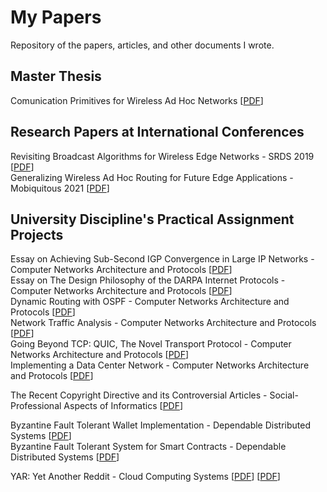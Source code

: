 # My Papers
Repository of the papers, articles, and other documents I wrote.

## Master Thesis

Comunication Primitives for Wireless Ad Hoc Networks \[[PDF](master_thesis.pdf)\]

## Research Papers at International Conferences

Revisiting Broadcast Algorithms for Wireless Edge Networks - SRDS 2019 \[[PDF](srds2019.pdf)\] <br/>
Generalizing Wireless Ad Hoc Routing for Future Edge Applications - Mobiquitous 2021 \[[PDF](mobiquitous2021.pdf)\]

## University Discipline's Practical Assignment Projects

Essay on Achieving Sub-Second IGP Convergence in Large IP Networks - Computer Networks Architecture and Protocols \[[PDF](aprc_p1.pdf)\] <br/>
Essay on The Design Philosophy of the DARPA Internet Protocols - Computer Networks Architecture and Protocols \[[PDF](aprc_p2.pdf)\] <br/>
Dynamic Routing with OSPF - Computer Networks Architecture and Protocols \[[PDF](aprc_proj1.pdf)\] <br/>
Network Traffic Analysis - Computer Networks Architecture and Protocols \[[PDF](aprc_proj2.pdf)\] <br/>
Going Beyond TCP: QUIC, The Novel Transport Protocol - Computer Networks Architecture and Protocols \[[PDF](aprc_t1.pdf)\] <br/>
Implementing a Data Center Network - Computer Networks Architecture and Protocols \[[PDF](aprc_t2.pdf)\]

The Recent Copyright Directive and its Controversial Articles - Social-Professional Aspects of Informatics \[[PDF](aspi.pdf)\]

Byzantine Fault Tolerant Wallet Implementation - Dependable Distributed Systems \[[PDF](csd_p1.pdf)\] <br/>
Byzantine Fault Tolerant System for Smart Contracts  - Dependable Distributed Systems \[[PDF](csd_p2.pdf)\]

YAR: Yet Another Reddit - Cloud Computing Systems \[[PDF](scc_p1.pdf)\] \[[PDF](scc_p2.pdf)\]
